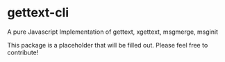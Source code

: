 # gettext-cli
A pure Javascript Implementation of gettext, xgettext, msgmerge, msginit

This package is a placeholder that will be filled out.  Please feel free to contribute!
